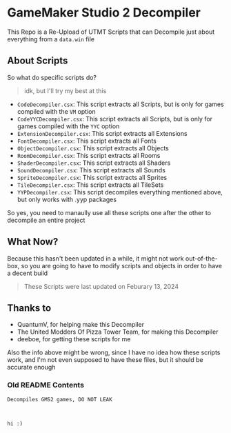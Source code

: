# GameMaker Studio 2 Decompiler
This Repo is a Re-Upload of UTMT Scripts that can Decompile just about everything from a ```data.win``` file

## About Scripts
So what do specific scripts do?
> idk, but I'll try my best at this

- ```CodeDecompiler.csx```: This script extracts all Scripts, but is only for games compiled with the ```VM``` option
- ```CodeYYCDecompiler.csx```: This script extracts all Scripts, but is only for games compiled with the ```YYC``` option
- ```ExtensionDecompiler.csx```: This script extracts all Extensions
- ```FontDecompiler.csx```: This script extracts all Fonts
- ```ObjectDecompiler.csx```: This script extracts all Objects
- ```RoomDecompiler.csx```: This script extracts all Rooms
- ```ShaderDecompiler.csx```: This script extracts all Shaders
- ```SoundDecompiler.csx```: This script extracts all Sounds
- ```SpriteDecompiler.csx```: This script extracts all Sprites
- ```TileDecompiler.csx```: This script extracts all TileSets
- ```YYPDecompiler.csx```: This script decompiles everything mentioned above, but only works with .yyp packages

So yes, you need to manaully use all these scripts one after the other to decompile an entire project

## What Now?
Because this hasn't been updated in a while, it might not work out-of-the-box, so you are going to have to modify scripts and objects in order to have a decent build
> These Scripts were last updated on Feburary 13, 2024

## Thanks to
- QuantumV, for helping make this Decompiler
- The United Modders Of Pizza Tower Team, for making this Decompiler
- deeboe, for getting these scripts for me

Also the info above might be wrong, since I have no idea how these scripts work, and I'm not even supposed to have these files, but it should be accurate enough

### Old README Contents
```
Decompiles GMS2 games, DO NOT LEAK



hi :)
```
